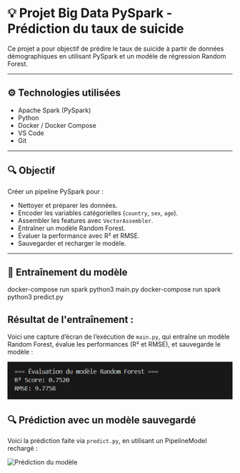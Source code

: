 # 💡 Projet Big Data PySpark - Prédiction du taux de suicide

Ce projet a pour objectif de prédire le taux de suicide à partir de données démographiques en utilisant PySpark et un modèle de régression Random Forest.

---

## ⚙️ Technologies utilisées

- Apache Spark (PySpark)
- Python 
- Docker / Docker Compose
- VS Code
- Git

---



## 🔍 Objectif

Créer un pipeline PySpark pour :

- Nettoyer et préparer les données.
- Encoder les variables catégorielles (`country`, `sex`, `age`).
- Assembler les features avec `VectorAssembler`.
- Entraîner un modèle Random Forest.
- Évaluer la performance avec R² et RMSE.
- Sauvegarder et recharger le modèle.

---

## 🚀 Entraînement du modèle

docker-compose run spark python3 main.py
docker-compose run spark python3 predict.py


## Résultat de l'entraînement :
Voici une capture d’écran de l’exécution de `main.py`, qui entraîne un modèle Random Forest, évalue les performances (R² et RMSE), et sauvegarde le modèle :

![Entraînement du modèle](images/capture-main.png)

## 🔍 Prédiction avec un modèle sauvegardé

Voici la prédiction faite via `predict.py`, en utilisant un PipelineModel rechargé :

![Prédiction du modèle]("C:\Users\Abir\Desktop\capture-predict.png")